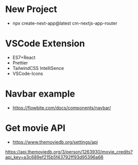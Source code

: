 # New Project
- npx create-next-app@latest cm-nextjs-app-router

# VSCode Extension
- ES7+React
- Prettier
- TailwindCSS IntelliSence
- VSCode-Icons

# Navbar example
- https://flowbite.com/docs/components/navbar/

# Get movie API
- https://www.themoviedb.org/settings/api


https://api.themoviedb.org/3/person/1263930/movie_credits?api_key=a3c689ef215b5f43792ff93d95396a66
